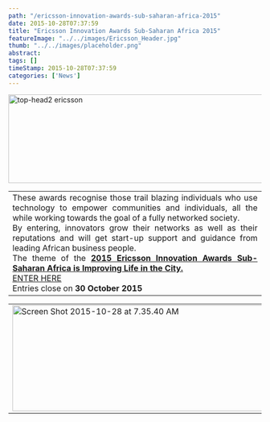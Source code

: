 ```yaml
---
path: "/ericsson-innovation-awards-sub-saharan-africa-2015" 
date: 2015-10-28T07:37:59 
title: "Ericsson Innovation Awards Sub-Saharan Africa 2015" 
featureImage: "../../images/Ericsson_Header.jpg"
thumb: "../../images/placeholder.png" 
abstract:  
tags: [] 
timeStamp: 2015-10-28T07:37:59 
categories: ['News'] 
---
```


<p><a href="http://mlab/wp-content/uploads/2015/10/top-head2-ericsson.jpg"><img class="aligncenter size-full wp-image-1717" src="http://mlab/wp-content/uploads/2015/10/top-head2-ericsson.jpg" alt="top-head2 ericsson" width="600" height="176" srcset="https://mlab.co.za/wp-content/uploads/2015/10/top-head2-ericsson.jpg 600w, https://mlab.co.za/wp-content/uploads/2015/10/top-head2-ericsson-300x88.jpg 300w" sizes="(max-width: 600px) 100vw, 600px" /></a></p>
<table width="100%" cellspacing="0" cellpadding="0">
<tbody>
<tr>
<td>
<div>
<div style="text-align: justify;">These awards recognise those trail blazing individuals who use technology to empower communities and individuals, all the while working towards the goal of a fully networked society.</div>
<div style="text-align: justify;"></div>
<div style="text-align: justify;">By entering, innovators grow their networks as well as their reputations and will get start-up support and guidance from leading African business people.</div>
<div style="text-align: justify;"></div>
<div style="text-align: justify;">The theme of the<strong> <a href="http://innovationawardssubsahara.com/?utm_source=C-level%20mailer&amp;utm_medium=E-mail&amp;utm_campaign=Mailer%20campaign" target="_blank">2015 Ericsson Innovation Awards Sub-Saharan Africa is Improving Life in the City.</a></strong></div>
<div></div>
<div><a href="http://innovationawardssubsahara.com/form?utm_source=Innovation%20awards%20mailer&amp;utm_medium=E-mail%20-%20innovation%20awards&amp;utm_term=innovation%2C%20start%20up&amp;utm_campaign=Mailer%202%20campaign">ENTER HERE</a></div>
<div>Entries close on <strong>30 October 2015</strong></div>
</div>
</td>
</tr>
</tbody>
</table>
<table border="0" width="100%" cellspacing="0" cellpadding="0">
<tbody>
<tr>
<td align="left">
<div align="left"><a href="http://mlab/wp-content/uploads/2015/10/Screen-Shot-2015-10-28-at-7.35.40-AM.png"><img class="aligncenter size-full wp-image-1716" src="http://mlab/wp-content/uploads/2015/10/Screen-Shot-2015-10-28-at-7.35.40-AM.png" alt="Screen Shot 2015-10-28 at 7.35.40 AM" width="509" height="210" srcset="https://mlab.co.za/wp-content/uploads/2015/10/Screen-Shot-2015-10-28-at-7.35.40-AM.png 509w, https://mlab.co.za/wp-content/uploads/2015/10/Screen-Shot-2015-10-28-at-7.35.40-AM-300x124.png 300w" sizes="(max-width: 509px) 100vw, 509px" /></a></div>
</td>
</tr>
</tbody>
</table>
